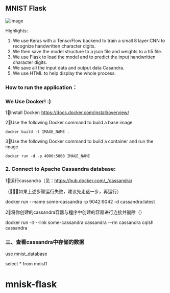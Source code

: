 ## MNIST Flask
![image](https://github.com/johnli-zr/mnist-flask/blob/master/ezgif-4-97402aa376b6.gif)

Highlights:
1. We use Keras with a TensorFlow backend to train a small 8 layer CNN to recognize handwritten character digits.
2. We then save the model structure to a json file and weights to a h5 file.
3. We use Flask to load the model and to predict the input handwritten character digits.
4. We save all the input data and output data Casandra.
5. We use HTML to help display the whole process.


### How to run the application：
### We Use Docker! :)

1⃣️Install Docker: https://docs.docker.com/install/overview/

2⃣️Use the following Docker command to build a base image

	docker build -t IMAGE_NAME .

3⃣️Use the following Docker command to build a container and run the image

	docker run -d -p 4000:5000 IMAGE_NAME


### 2. Connect to Apache Cassandra database:

1⃣️运行cassandra（见：https://hub.docker.com/_/cassandra/

（🌟🌟🌟如果上述步骤运行失败，建议先走这一步，再运行）

docker run --name some-cassandra -p 9042:9042 -d cassandra:latest

2⃣️将你创建的cassandra容器与程序中创建的容器进行连接并删除（）

docker run -it --link some-cassandra:cassandra --rm cassandra cqlsh cassandra



### 三、查看cassandra中存储的数据

use mnist_database

select * from mnist1


# mnisk-flask
